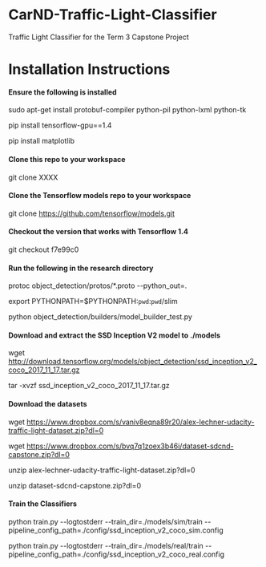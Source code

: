 # CarND-Traffic-Light-Classifier
Traffic Light Classifier for the Term 3 Capstone Project

# Installation Instructions

#### Ensure the following is installed
sudo apt-get install protobuf-compiler python-pil python-lxml python-tk

pip install tensorflow-gpu==1.4

pip install matplotlib

#### Clone this repo to your workspace
git clone XXXX

#### Clone the Tensorflow models repo to your workspace
git clone https://github.com/tensorflow/models.git

#### Checkout the version that works with Tensorflow 1.4
git checkout f7e99c0

#### Run the following in the research directory
protoc object_detection/protos/*.proto --python_out=.

export PYTHONPATH=$PYTHONPATH:`pwd`:`pwd`/slim

python object_detection/builders/model_builder_test.py

#### Download and extract the SSD Inception V2 model to ./models
wget http://download.tensorflow.org/models/object_detection/ssd_inception_v2_coco_2017_11_17.tar.gz

tar -xvzf ssd_inception_v2_coco_2017_11_17.tar.gz

#### Download the datasets
wget https://www.dropbox.com/s/vaniv8eqna89r20/alex-lechner-udacity-traffic-light-dataset.zip?dl=0

wget https://www.dropbox.com/s/bvq7q1zoex3b46i/dataset-sdcnd-capstone.zip?dl=0 

unzip alex-lechner-udacity-traffic-light-dataset.zip?dl=0

unzip dataset-sdcnd-capstone.zip?dl=0 

#### Train the Classifiers 
python train.py --logtostderr --train_dir=./models/sim/train --pipeline_config_path=./config/ssd_inception_v2_coco_sim.config

python train.py --logtostderr --train_dir=./models/real/train --pipeline_config_path=./config/ssd_inception_v2_coco_real.config
